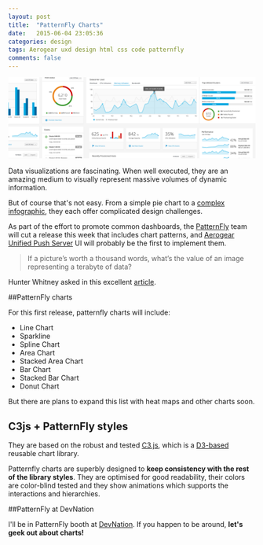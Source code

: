 ```yaml
---
layout: post
title:  "PatternFly Charts"
date:   2015-06-04 23:05:36
categories: design
tags: Aerogear uxd design html css code patternfly
comments: false
---
```


![Patternfly Charts](/img/charts/patternfly-charts.png)


Data visualizations are fascinating. When well executed, they are an amazing medium to visually represent massive volumes of dynamic information.

But of course that's not easy.  From a simple pie chart to a [complex infographic](https://www.pinterest.com/jeeda85/dashboards-uiux-and-chart/), they each offer complicated design challenges.

As part of the effort to promote common dashboards, the [PatternFly](https://www.patternfly.org/) team will cut a release this week that includes chart patterns, and [Aerogear Unified Push Server](https://aerogear.org/) UI will probably be the first to implement them.

>If a picture’s worth a thousand words, what’s the value of an image representing a terabyte of data?

Hunter Whitney asked in this excellent [article](http://uxmag.com/articles/beyond-the-pie-chart).

##PatternFly charts

For this first release, patternfly charts will include:

- Line Chart
- Sparkline
- Spline Chart
- Area Chart
- Stacked Area Chart
- Bar Chart
- Stacked Bar Chart
- Donut Chart

But there are plans to expand this list with heat maps and other charts soon.

## C3js + PatternFly styles

They are based on the robust and tested [C3.js](http://c3js.org), which is a [D3-based](http://d3js.org) reusable chart library.

Patternfly charts are superbly designed to **keep consistency with the rest of the library styles**. They are optimised for good readability, their colors are color-blind tested and they show animations which supports the interactions and hierarchies.

##PatternFly at DevNation

I'll be in PatternFly booth at [DevNation](http://www.devnation.org). If you happen to be around, **let's geek out about charts!**